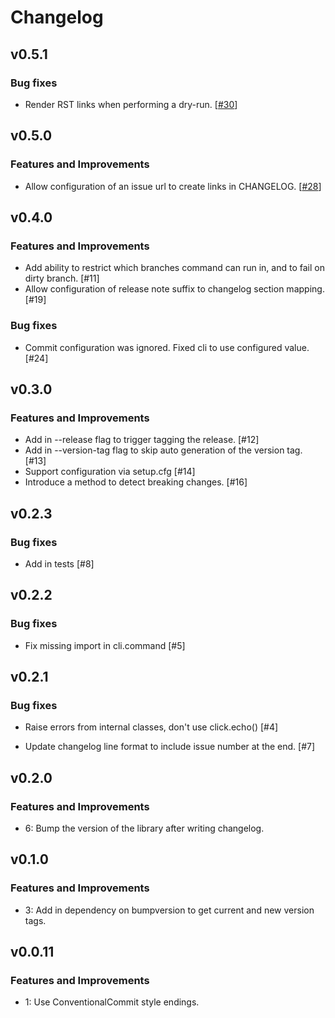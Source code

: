 # Changelog

## v0.5.1

### Bug fixes

- Render RST links when performing a dry-run. [[#30](https://github.com/EdgyEdgemond/changelog-gen/30)]

## v0.5.0

### Features and Improvements

- Allow configuration of an issue url to create links in CHANGELOG. [[#28](https://github.com/EdgyEdgemond/changelog-gen/28)]

## v0.4.0

### Features and Improvements

- Add ability to restrict which branches command can run in, and to fail on dirty branch. [#11]
- Allow configuration of release note suffix to changelog section mapping. [#19]

### Bug fixes

- Commit configuration was ignored. Fixed cli to use configured value. [#24]

## v0.3.0

### Features and Improvements

- Add in --release flag to trigger tagging the release. [#12]
- Add in --version-tag flag to skip auto generation of the version tag. [#13]
- Support configuration via setup.cfg [#14]
- Introduce a method to detect breaking changes. [#16]

## v0.2.3

### Bug fixes

- Add in tests [#8]

## v0.2.2

### Bug fixes

- Fix missing import in cli.command [#5]

## v0.2.1

### Bug fixes

- Raise errors from internal classes, don't use click.echo() [#4]

- Update changelog line format to include issue number at the end. [#7]

## v0.2.0

### Features and Improvements

- 6: Bump the version of the library after writing changelog.

## v0.1.0

### Features and Improvements

- 3: Add in dependency on bumpversion to get current and new version tags.

## v0.0.11

### Features and Improvements

- 1: Use ConventionalCommit style endings.
